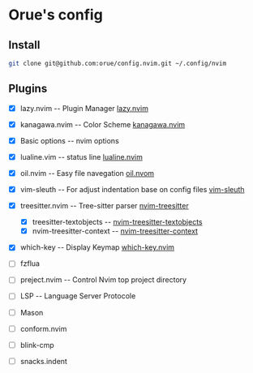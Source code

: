 # Orue's config

## Install

```sh
git clone git@github.com:orue/config.nvim.git ~/.config/nvim
```

## Plugins

- [X] lazy.nvim                             -- Plugin Manager [lazy.nvim](https://github.com/folke/lazy.nvim)
- [X] kanagawa.nvim                         -- Color Scheme [kanagawa.nvim](https://github.com/rebelot/kanagawa.nvim)
- [X] Basic options                         -- nvim options
- [X] lualine.vim                           -- status line [lualine.nvim](https://github.com/nvim-lualine/lualine.nvim)
- [X] oil.nvim                              -- Easy file navegation [oil.nvom](https://github.com/stevearc/oil.nvim)
- [X] vim-sleuth                            -- For adjust indentation base on config files [vim-sleuth](https://github.com/tpope/vim-sleuth)
- [X] treesitter.nvim                       -- Tree-sitter parser [nvim-treesitter](https://github.com/nvim-treesitter/nvim-treesitter)
    - [X] treesitter-textobjects            -- [nvim-treesitter-textobjects](https://github.com/nvim-treesitter/nvim-treesitter-textobjects)
    - [X] nvim-treesitter-context           -- [nvim-treesitter-context](https://github.com/nvim-treesitter/nvim-treesitter-context)
- [X] which-key                             -- Display Keymap [which-key.nvim](https://github.com/folke/which-key.nvim)
- [ ] fzflua
- [ ] preject.nvim                          -- Control Nvim top project directory
- [ ] LSP                                   -- Language Server Protocole
- [ ] Mason
- [ ] conform.nvim
- [ ] blink-cmp
- [ ] snacks.indent

